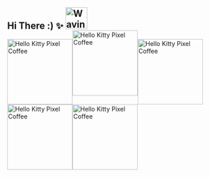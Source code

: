 ## Hi There :) ✨ <img src="https://media0.giphy.com/media/v1.Y2lkPTc5MGI3NjExM3ZqajRndnAzMWlvYXp6Zzc1empnd3NpdGowZDFqZHpkODd2MWNueiZlcD12MV9pbnRlcm5hbF9naWZfYnlfaWQmY3Q9Zw/HOdVlufrjOv28/giphy.webp" alt="Waving Hello Kitty" width="50">

<div style="display: flex; flex-wrap: wrap;">
  <img src="https://media3.giphy.com/media/v1.Y2lkPTc5MGI3NjExOHhtdmR6ZHNieHhvZHhxMnhhaXU0NmtmOGgwMjR6b3RhdGMwMTV0dSZlcD12MV9pbnRlcm5hbF9naWZfYnlfaWQmY3Q9Zw/92YG8KKSjYhMc/giphy.webp" alt="Hello Kitty Pixel Coffee" width="150">
  <img src="https://media0.giphy.com/media/v1.Y2lkPTc5MGI3NjExM3ZqajRndnAzMWlvYXp6Zzc1empnd3NpdGowZDFqZHpkODd2MWNueiZlcD12MV9pbnRlcm5hbF9naWZfYnlfaWQmY3Q9Zw/HOdVlufrjOv28/giphy.webp" alt="Hello Kitty Pixel Coffee" width="150" style="margin-top: -20px;">
  <img src="https://media.giphy.com/media/92YG8KKSjYhMc/giphy.gif" alt="Hello Kitty Pixel Coffee" width="150">
  <img src="https://media0.giphy.com/media/v1.Y2lkPTc5MGI3NjExM3ZqajRndnAzMWlvYXp6Zzc1empnd3NpdGowZDFqZHpkODd2MWNueiZlcD12MV9pbnRlcm5hbF9naWZfYnlfaWQmY3Q9Zw/HOdVlufrjOv28/giphy.webp" alt="Hello Kitty Pixel Coffee" width="150">
  <img src="https://media.giphy.com/media/92YG8KKSjYhMc/giphy.gif" alt="Hello Kitty Pixel Coffee" width="150">
</div>





<!--
**shohamazon/shohamazon** is a ✨ _special_ ✨ repository because its `README.md` (this file) appears on your GitHub profile.

Here are some ideas to get you started:

- 🔭 I’m currently working on ...
- 🌱 I’m currently learning ...
- 👯 I’m looking to collaborate on ...
- 🤔 I’m looking for help with ...
- 💬 Ask me about ...
- 📫 How to reach me: ...
- 😄 Pronouns: ...
- ⚡ Fun fact: ...
-->
